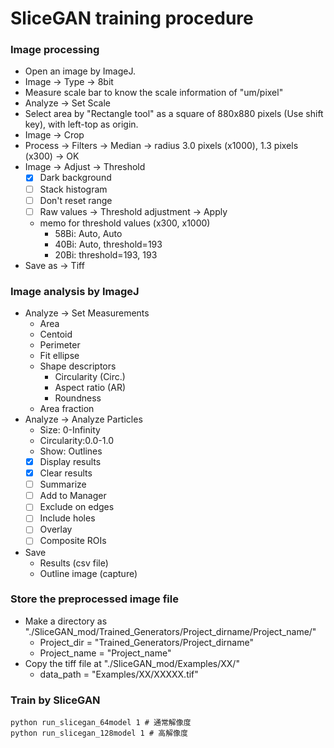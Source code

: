 # SliceGAN training procedure

### Image processing
- Open an image by ImageJ.
- Image -> Type -> 8bit
- Measure scale bar to know the scale information of "um/pixel"
- Analyze -> Set Scale
- Select area by "Rectangle tool" as a square of 880x880 pixels (Use shift key), with left-top as origin.
- Image -> Crop
- Process -> Filters -> Median -> radius 3.0 pixels (x1000), 1.3 pixels (x300) -> OK
- Image -> Adjust -> Threshold
    - [x] Dark background
    - [ ] Stack histogram
    - [ ] Don't reset range
    - [ ] Raw values          -> Threshold adjustment -> Apply
    - memo for threshold values (x300, x1000)
        - 58Bi: Auto, Auto
        - 40Bi: Auto, threshold=193
        - 20Bi: threshold=193, 193
- Save as -> Tiff

### Image analysis by ImageJ
- Analyze -> Set Measurements
    - Area
    - Centoid
    - Perimeter
    - Fit ellipse
    - Shape descriptors
        - Circularity (Circ.)
        - Aspect ratio (AR)
        - Roundness
    - Area fraction
- Analyze -> Analyze Particles
    - Size: 0-Infinity
    - Circularity:0.0-1.0
    - Show: Outlines
    - [x] Display results
    - [x] Clear results
    - [ ] Summarize
    - [ ] Add to Manager
    - [ ] Exclude on edges
    - [ ] Include holes
    - [ ] Overlay
    - [ ] Composite ROIs
- Save
    - Results (csv file)
    - Outline image (capture)

### Store the preprocessed image file
- Make a directory as "./SliceGAN_mod/Trained_Generators/Project_dirname/Project_name/"
    - Project_dir = "Trained_Generators/Project_dirname"
    - Project_name = "Project_name"
- Copy the tiff file at "./SliceGAN_mod/Examples/XX/"
    - data_path = "Examples/XX/XXXXX.tif"

### Train by SliceGAN
```
python run_slicegan_64model 1 # 通常解像度
python run_slicegan_128model 1 # 高解像度
```

